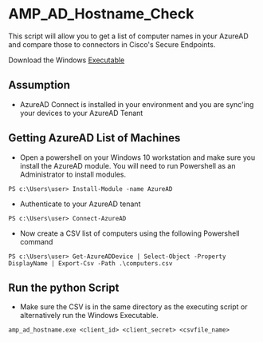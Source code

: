 AMP_AD_Hostname_Check
=====================

This script will allow you to get a list of computer names in your AzureAD and compare those to connectors in Cisco's Secure Endpoints.

Download the Windows [Executable](https://github.com/bluecough/AMP_AD_Hostname_check/releases/tag/v1)

## Assumption


- AzureAD Connect is installed in your environment and you are sync'ing your devices to your AzureAD Tenant

## Getting AzureAD List of Machines

- Open a powershell on your Windows 10 workstation and make sure you install the AzureAD module. You will need to run Powershell as an Administrator to install modules.

```
PS c:\Users\user> Install-Module -name AzureAD
```
- Authenticate to your AzureAD tenant
```
PS c:\Users\user> Connect-AzureAD
```
- Now create a CSV list of computers using the following Powershell command
```
PS c:\Users\user> Get-AzureADDevice | Select-Object -Property DisplayName | Export-Csv -Path .\computers.csv
```

## Run the python Script
- Make sure the CSV is in the same directory as the executing script or alternatively run the Windows Executable.

```
amp_ad_hostname.exe <client_id> <client_secret> <csvfile_name>
```
